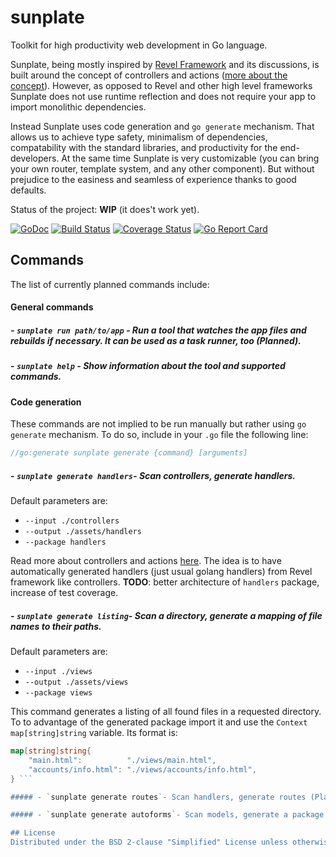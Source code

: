 # sunplate
Toolkit for high productivity web development in Go language.

Sunplate, being mostly inspired by [Revel Framework](https://github.com/revel/revel)
and its discussions, is built around the concept of
controllers and actions ([more about the concept](https://github.com/anonx/concept#concept)).
However, as opposed to Revel and other high level frameworks Sunplate does not use runtime
reflection and does not require your app to import monolithic dependencies.

Instead Sunplate uses code generation and `go generate` mechanism.
That allows us to achieve type safety, minimalism of dependencies,
compatability with the standard libraries, and productivity for the end-developers.
At the same time Sunplate is very customizable (you can bring your own router, template system,
and any other component). But without prejudice to the easiness and seamless of experience
thanks to good defaults.

Status of the project: **WIP** (it does't work yet).

[![GoDoc](https://godoc.org/github.com/anonx/sunplate?status.svg)](https://godoc.org/github.com/anonx/sunplate)
[![Build Status](https://travis-ci.org/anonx/sunplate.svg?branch=master)](https://travis-ci.org/anonx/sunplate)
[![Coverage Status](https://coveralls.io/repos/anonx/sunplate/badge.svg?branch=master)](https://coveralls.io/r/anonx/sunplate?branch=master)
[![Go Report Card](http://goreportcard.com/badge/anonx/sunplate?t=3)](http:/goreportcard.com/report/anonx/sunplate)

## Commands
The list of currently planned commands include:

#### General commands
##### - `sunplate run path/to/app` - Run a tool that watches the app files and rebuilds if necessary. It can be used as a task runner, too (Planned).
##### - `sunplate help` - Show information about the tool and supported commands.

#### Code generation
These commands are not implied to be run manually but rather using `go generate` mechanism. To do so, include in your `.go` file the following line:
```go
//go:generate sunplate generate {command} [arguments]
```

##### - `sunplate generate handlers`- Scan controllers, generate handlers.
Default parameters are:
* `--input ./controllers`
* `--output ./assets/handlers`
* `--package handlers`

Read more about controllers and actions [here](https://github.com/anonx/concept/blob/master/basics.md#basics).
The idea is to have automatically generated handlers (just usual golang handlers) from Revel framework like controllers.
**TODO**: better architecture of `handlers` package, increase of test coverage.

##### - `sunplate generate listing`- Scan a directory, generate a mapping of file names to their paths.
Default parameters are:
* `--input ./views`
* `--output ./assets/views`
* `--package views`

This command generates a listing of all found files in a requested directory.
To to advantage of the generated package import it and use the `Context map[string]string` variable.
Its format is:
```go
map[string]string{
	"main.html":          "./views/main.html",
	"accounts/info.html": "./views/accounts/info.html",
} ```

##### - `sunplate generate routes`- Scan handlers, generate routes (Planned, router is ready).

##### - `sunplate generate autoforms`- Scan models, generate a package for easy validation, binding, and rendering of forms (Planned, will be implemented after MVP).

## License
Distributed under the BSD 2-clause "Simplified" License unless otherwise noted.
